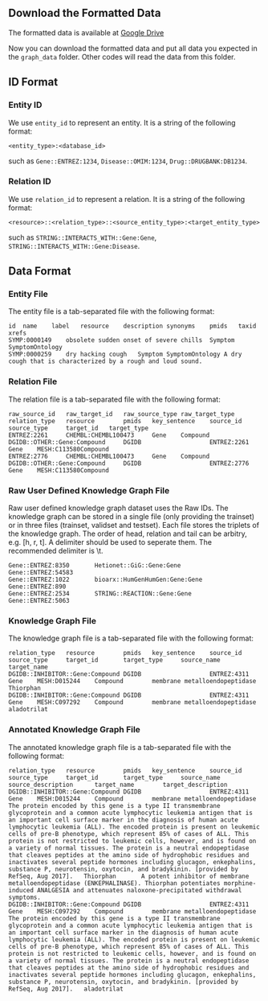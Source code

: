 ## Download the Formatted Data

The formatted data is available at [Google Drive](https://drive.google.com/drive/folders/1DekWFRbGCmGpLHDIZsJCsWvqBYzZ-EoI?usp=sharing)

Now you can download the formatted data and put all data you expected in the `graph_data` folder. Other codes will read the data from this folder.

## ID Format

### Entity ID

We use `entity_id` to represent an entity. It is a string of the following format:

```
<entity_type>:<database_id>
```

such as `Gene::ENTREZ:1234`, `Disease::OMIM:1234`, `Drug::DRUGBANK:DB1234`.

### Relation ID

We use `relation_id` to represent a relation. It is a string of the following format:

```
<resource>::<relation_type>::<source_entity_type>:<target_entity_type>
```

such as `STRING::INTERACTS_WITH::Gene:Gene`, `STRING::INTERACTS_WITH::Gene:Disease`.

## Data Format

### Entity File

The entity file is a tab-separated file with the following format:

```
id	name	label	resource	description	synonyms	pmids	taxid	xrefs
SYMP:0000149	obsolete sudden onset of severe chills	Symptom	SymptomOntology					
SYMP:0000259	dry hacking cough	Symptom	SymptomOntology	A dry cough that is characterized by a rough and loud sound.				
```

### Relation File

The relation file is a tab-separated file with the following format:

```
raw_source_id   raw_target_id   raw_source_type raw_target_type relation_type   resource        pmids   key_sentence    source_id       source_type     target_id   target_type
ENTREZ:2261     CHEMBL:CHEMBL100473     Gene    Compound        DGIDB::OTHER::Gene:Compound     DGIDB                   ENTREZ:2261     Gene    MESH:C113580Compound
ENTREZ:2776     CHEMBL:CHEMBL100473     Gene    Compound        DGIDB::OTHER::Gene:Compound     DGIDB                   ENTREZ:2776     Gene    MESH:C113580Compound
```

### Raw User Defined Knowledge Graph File
Raw user defined knowledge graph dataset uses the Raw IDs. The knowledge graph can be stored in a single file (only providing the trainset) or in three files (trainset, validset and testset). Each file stores the triplets of the knowledge graph. The order of head, relation and tail can be arbitry, e.g. [h, r, t]. A delimiter should be used to seperate them. The recommended delimiter is \t.

```
Gene::ENTREZ:8350       Hetionet::GiG::Gene:Gene        Gene::ENTREZ:54583
Gene::ENTREZ:1022       bioarx::HumGenHumGen:Gene:Gene  Gene::ENTREZ:890
Gene::ENTREZ:2534       STRING::REACTION::Gene:Gene     Gene::ENTREZ:5063
```


### Knowledge Graph File

The knowledge graph file is a tab-separated file with the following format:

```
relation_type   resource        pmids   key_sentence    source_id       source_type     target_id       target_type     source_name     target_name
DGIDB::INHIBITOR::Gene:Compound DGIDB                   ENTREZ:4311     Gene    MESH:D015244    Compound        membrane metalloendopeptidase   Thiorphan
DGIDB::INHIBITOR::Gene:Compound DGIDB                   ENTREZ:4311     Gene    MESH:C097292    Compound        membrane metalloendopeptidase   aladotrilat
```

### Annotated Knowledge Graph File

The annotated knowledge graph file is a tab-separated file with the following format:

```
relation_type   resource        pmids   key_sentence    source_id       source_type     target_id       target_type     source_name     source_description      target_name        target_description
DGIDB::INHIBITOR::Gene:Compound DGIDB                   ENTREZ:4311     Gene    MESH:D015244    Compound        membrane metalloendopeptidase   The protein encoded by this gene is a type II transmembrane glycoprotein and a common acute lymphocytic leukemia antigen that is an important cell surface marker in the diagnosis of human acute lymphocytic leukemia (ALL). The encoded protein is present on leukemic cells of pre-B phenotype, which represent 85% of cases of ALL. This protein is not restricted to leukemic cells, however, and is found on a variety of normal tissues. The protein is a neutral endopeptidase that cleaves peptides at the amino side of hydrophobic residues and inactivates several peptide hormones including glucagon, enkephalins, substance P, neurotensin, oxytocin, and bradykinin. [provided by RefSeq, Aug 2017].   Thiorphan       A potent inhibitor of membrane metalloendopeptidase (ENKEPHALINASE). Thiorphan potentiates morphine-induced ANALGESIA and attenuates naloxone-precipitated withdrawal symptoms.
DGIDB::INHIBITOR::Gene:Compound DGIDB                   ENTREZ:4311     Gene    MESH:C097292    Compound        membrane metalloendopeptidase   The protein encoded by this gene is a type II transmembrane glycoprotein and a common acute lymphocytic leukemia antigen that is an important cell surface marker in the diagnosis of human acute lymphocytic leukemia (ALL). The encoded protein is present on leukemic cells of pre-B phenotype, which represent 85% of cases of ALL. This protein is not restricted to leukemic cells, however, and is found on a variety of normal tissues. The protein is a neutral endopeptidase that cleaves peptides at the amino side of hydrophobic residues and inactivates several peptide hormones including glucagon, enkephalins, substance P, neurotensin, oxytocin, and bradykinin. [provided by RefSeq, Aug 2017].   aladotrilat
```

